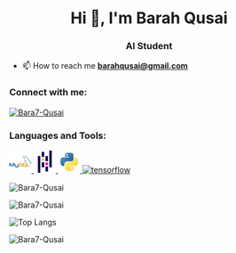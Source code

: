 <h1 align="center">Hi 👋, I'm Barah Qusai</h1>
<h3 align="center"> AI Student </h3>

- 📫 How to reach me **barahqusai@gmail.com**


<h3 align="left">Connect with me:</h3>
<p align="left">

<a href="https://www.linkedin.com/in/barah-qusai-a62044203?utm_source=share&utm_campaign=share_via&utm_content=profile&utm_medium=android_app" target="blank"><img align="center" src="https://raw.githubusercontent.com/rahuldkjain/github-profile-readme-generator/master/src/images/icons/Social/linked-in-alt.svg" alt="Bara7-Qusai" height="30" width="40" /></a>
<h3 align="left">Languages and Tools:</h3>
<p align="left">

<a href="https://www.mysql.com/" target="_blank" rel="noreferrer"> <img src="https://raw.githubusercontent.com/devicons/devicon/master/icons/mysql/mysql-original-wordmark.svg" alt="mysql" width="40" height="40"/> </a>
<a href="https://pandas.pydata.org/" target="_blank" rel="noreferrer"> <img src="https://raw.githubusercontent.com/devicons/devicon/2ae2a900d2f041da66e950e4d48052658d850630/icons/pandas/pandas-original.svg" alt="pandas" width="40" height="40"/> </a> <a href="https://www.python.org" target="_blank" rel="noreferrer"> <img src="https://raw.githubusercontent.com/devicons/devicon/master/icons/python/python-original.svg" alt="python" width="40" height="40"/> </a> 
<a href="https://www.tensorflow.org" target="_blank" rel="noreferrer"> <img src="https://www.vectorlogo.zone/logos/tensorflow/tensorflow-icon.svg" alt="tensorflow" width="40" height="40"/> </a> 
</p>



<p><img align="center" src="https://github-readme-stats-git-masterrstaa-rickstaa.vercel.app/api?username=Bara7-Qusai&show_icons=true&locale=en&layout=compact&theme=radical" alt="Bara7-Qusai" /></p>


 
<p > <img src="https://github-readme-stats-git-masterrstaa-rickstaa.vercel.app/api?username=Bara7-Qusai&show_icons=true&theme=radical" alt="Bara7-Qusai" /> </p>



![Top Langs](https://github-readme-stats.vercel.app/api/top-langs/?username=Bara7-Qusai&layout=compact&theme=dark&card_width=400)


<p align="left"> <img src="https://komarev.com/ghpvc/?username=Bara7-Qusai&label=Profile%20views&color=0e75b6&style=flat" alt="Bara7-Qusai" /> </p>



<!--
**Bara7-Qusai/Bara7-Qusai** is a ✨ _special_ ✨ repository because its `README.md` (this file) appears on your GitHub profile.

Here are some ideas to get you started:

- 🔭 I’m currently working on ...
- 🌱 I’m currently learning ...
- 👯 I’m looking to collaborate on ...
- 🤔 I’m looking for help with ...
- 💬 Ask me about ...
- 📫 How to reach me: ...
- 😄 Pronouns: ...
- ⚡ Fun fact: ...
-->
